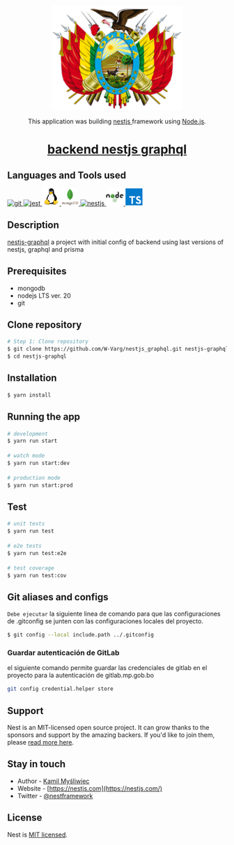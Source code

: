 <p align="center">
  <img src="./public/assets/images/escudo_bolivia_250.png" width="300" alt="logo" />
</p>

<p align="center">This application was building <a href="https://nestjs.com" target="_blank"> nestjs </a> framework using  <a href="http://nodejs.org" target="_blank">Node.js</a>.</p>

<!-- <p align="center">
<a href="https://www.npmjs.com/~nestjscore" target="_blank"><img src="https://img.shields.io/npm/v/@nestjs/core.svg" alt="NPM Version" /></a>
<a href="https://www.npmjs.com/~nestjscore" target="_blank"><img src="https://img.shields.io/npm/l/@nestjs/core.svg" alt="Package License" /></a>
</p> -->

<h1 align="center">
  <b><a href="https://github.com/W-Varg/nestjs_graphql" target="_blank">
  backend nestjs graphql
  </a></b>
</h1>

## Languages and Tools used

<p align="left"> 
 <!-- ----> <a href="https://git-scm.com/" target="_blank" rel="noreferrer"> <img src="https://www.vectorlogo.zone/logos/git-scm/git-scm-icon.svg" alt="git" width="40" height="40"/> </a><!-- ----> <a href="https://jestjs.io" target="_blank" rel="noreferrer"> <img src="https://www.vectorlogo.zone/logos/jestjsio/jestjsio-icon.svg" alt="jest" width="40" height="40"/> </a><!-- ----> <a href="https://www.linux.org/" target="_blank" rel="noreferrer"> <img src="https://raw.githubusercontent.com/devicons/devicon/master/icons/linux/linux-original.svg" alt="linux" width="40" height="40"/> </a><!-- ----> <a href="https://www.mongodb.com/" target="_blank" rel="noreferrer"> <img src="https://raw.githubusercontent.com/devicons/devicon/master/icons/mongodb/mongodb-original-wordmark.svg" alt="mongodb" width="40" height="40"/> </a><!-- ----> <a href="https://nestjs.com/" target="_blank" rel="noreferrer"> <img src="https://nestjs.com/img/logo-small.svg" alt="nestjs" width="40" height="40"/> </a> <!-- ----> <a href="https://nodejs.org" target="_blank" rel="noreferrer"> <img src="https://raw.githubusercontent.com/devicons/devicon/master/icons/nodejs/nodejs-original-wordmark.svg" alt="nodejs" width="40" height="40"/> </a> <!-- --> <a href="https://www.typescriptlang.org/" target="_blank" rel="noreferrer"> <img src="https://raw.githubusercontent.com/devicons/devicon/master/icons/typescript/typescript-original.svg" alt="typescript" width="40" height="40"/> </a>
</p>

## Description

[nestjs-graphql](https://github.com/W-Varg/nestjs_graphql) a project with initial config of backend using last versions of nestjs, graphql and prisma
<!-- [Fiscalia General del Estado](https://fiscalia.gob.bo). -->

## Prerequisites

- mongodb
- nodejs LTS ver. 20
- git

## Clone repository

```bash
# Step 1: Clone repository
$ git clone https://github.com/W-Varg/nestjs_graphql.git nestjs-graphql
$ cd nestjs-graphql
```

## Installation

```bash
$ yarn install
```

## Running the app

```bash
# development
$ yarn run start

# watch mode
$ yarn run start:dev

# production mode
$ yarn run start:prod
```

## Test

```bash
# unit tests
$ yarn run test

# e2e tests
$ yarn run test:e2e

# test coverage
$ yarn run test:cov
```

## Git aliases and configs

`Debe ejecutar` la siguiente linea de comando para que las configuraciones de .gitconfig se junten con las configuraciones locales del proyecto.

```bash
$ git config --local include.path ../.gitconfig
```

### Guardar autenticación de GitLab
el siguiente comando permite guardar las credenciales de gitlab en el proyecto para la autenticación de gitlab.mp.gob.bo
```bash
git config credential.helper store
```

## Support

Nest is an MIT-licensed open source project. It can grow thanks to the sponsors and support by the amazing backers. If you'd like to join them, please [read more here](https://docs.nestjs.com/support).

## Stay in touch

- Author - [Kamil Myśliwiec](https://kamilmysliwiec.com)
- Website - [https://nestjs.com](https://nestjs.com/)
- Twitter - [@nestframework](https://twitter.com/nestframework)

## License

Nest is [MIT licensed](LICENSE).
